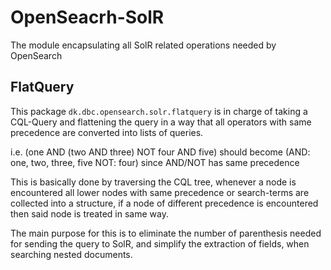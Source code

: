 
# OpenSeacrh-SolR

The module encapsulating all SolR related operations needed by OpenSearch

## FlatQuery

This package `dk.dbc.opensearch.solr.flatquery` is in charge of taking a CQL-Query
and flattening the query in a way that all operators with same precedence are
converted into lists of queries.

i.e. (one AND (two AND three) NOT four AND five) should become
(AND: one, two, three, five NOT: four) since AND/NOT has same precedence

This is basically done by  traversing the CQL tree, whenever a node is encountered
all lower nodes with same precedence or search-terms are collected into a structure,
if a node of different precedence is encountered then said node is treated in same way.

The main purpose for this is to eliminate the number of parenthesis needed for
sending the query to SolR, and simplify the extraction of fields, when searching
nested documents.

